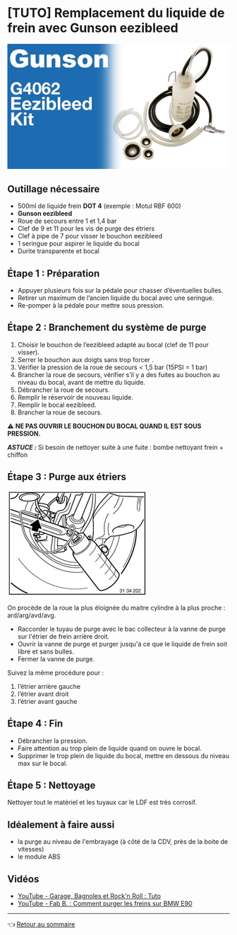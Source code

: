 # [TUTO] Remplacement du liquide de frein avec Gunson eezibleed

![Gunson_eezibleed](../images/tuto_ldf/Gunson_eezibleed.jpg)

## Outillage nécessaire

- 500ml de liquide frein **DOT 4** (exemple : Motul RBF 600)
- **Gunson eezibleed**
- Roue de secours entre 1 et 1,4 bar
- Clef de 9 et 11 pour les vis de purge des étriers
- Clef à pipe de 7 pour visser le bouchon eezibleed
- 1 seringue pour aspirer le liquide du bocal
- Durite transparente et bocal

## Étape 1 : Préparation

- Appuyer plusieurs fois sur la pédale pour chasser d’éventuelles bulles.
- Retirer un maximum de l’ancien liquide du bocal avec une seringue.
- Re-pomper à la pédale pour mettre sous pression.

## Étape 2 : Branchement du système de purge

1. Choisir le bouchon de l’eezibleed adapté au bocal (clef de 11 pour visser).
2. Serrer le bouchon aux doigts sans trop forcer .
3. Vérifier la pression de la roue de secours  < 1,5 bar (15PSI = 1 bar)
4. Brancher la roue de secours, vérifier s’il y a des fuites au bouchon au niveau du bocal, avant de mettre du liquide.
5. Débrancher la roue de secours.
6. Remplir le réservoir de nouveau liquide.
7. Remplir le bocal eezibleed.
8. Brancher la roue de secours.

:warning: **NE PAS OUVRIR LE BOUCHON DU BOCAL QUAND IL EST SOUS PRESSION.**

**_ASTUCE :_** Si besoin de nettoyer suite à une fuite : bombe nettoyant frein + chiffon

## Étape 3 : Purge aux étriers

![ldf](../images/tuto_ldf/purge_frein.jpg)

On procède de la roue la plus éloignée du maitre cylindre à la plus proche : ard/arg/avd/avg.

- Raccorder le tuyau de purge avec le bac collecteur à la vanne de purge sur l'étrier de frein arrière droit.
- Ouvrir la vanne de purge et purger jusqu'à ce que le liquide de frein soit libre et sans bulles.
- Fermer la vanne de purge.

Suivez la même procédure pour :

1. l’étrier arrière gauche
2. l’étrier avant droit
3. l’étrier avant gauche

## Étape 4 : Fin

- Débrancher la pression.
- Faire attention au trop plein de liquide quand on ouvre le bocal.
- Supprimer le trop plein de liquide du bocal, mettre en dessous du niveau max sur le bocal.

## Étape 5 : Nettoyage

Nettoyer tout le matériel et les tuyaux car le LDF est très corrosif.

## Idéalement à faire aussi

- la purge au niveau de l'embrayage (à côté de la CDV, près de la boite de vitesses)
- le module ABS

## Vidéos

- [YouTube - Garage, Bagnoles et Rock'n Roll : Tuto](https://www.youtube.com/watch?v=HFiUIaEwSnA)
- [YouTube - Fab B. : Comment purger les freins sur BMW E90](https://www.youtube.com/watch?v=D2OzaTVu6_s)

---
:point_left: [Retour au sommaire](../README.md#sommaire)
